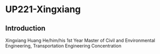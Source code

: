 # UP221-Xingxiang
## Introduction
Xingxiang Huang
He/him/his
1st Year Master of Civil and Environmental Engineering, Transportation Engineering Concentration

